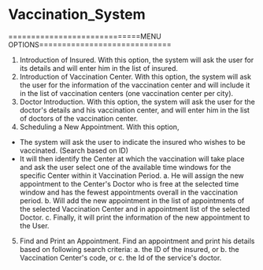 # Vaccination_System
=============================MENU OPTIONS=============================
1. Introduction of Insured. With this option, the system will ask the user for its details and will enter him in the list of insured.
2. Introduction of Vaccination Center. With this option, the system will ask the user for the information of the vaccination center and will include it in the list of vaccination centers (one vaccination center per city).
3. Doctor Introduction. With this option, the system will ask the user for the doctor's details and his vaccination center, and will enter him in the list of doctors of the vaccination center.
4. Scheduling a New Appointment. With this option,
* The system will ask the user to indicate the insured who wishes to be vaccinated. (Search based on ID)
* It will then identify the Center at which the vaccination will take place and ask the user select one of the available time windows for the specific Center within it Vaccination Period.
a. He will assign the new appointment to the Center's Doctor who is free at the selected time window and has the fewest appointments overall in the vaccination period.
b. Will add the new appointment in the list of appointments of the selected Vaccination Center and in appointment list of the selected Doctor.
c. Finally, it will print the information of the new appointment to the User.
5. Find and Print an Appointment. Find an appointment and print his details based on following search criteria:
a. the ID of the insured, or
b. the Vaccination Center's code, or
c. the Id of the service's doctor.
